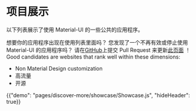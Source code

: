 # 项目展示

<p class="description">以下列表展示了使用 Material-UI 的一些公共的应用程序。</p>

想要你的应用程序出现在使用列表里面吗？ 您发现了一个不再有效或停止使用 Material-UI 的应用程序吗？ 请在[GitHub](https://github.com/mui-org/material-ui)上提交 Pull Request 来更新[此页面](https://github.com/mui-org/material-ui/blob/master/docs/src/pages/discover-more/showcase/appList.js) ！ Good candidates are websites that rank well within these dimensions:

- Non Material Design customization
- 高流量
- 开源

{{"demo": "pages/discover-more/showcase/Showcase.js", "hideHeader": true}}